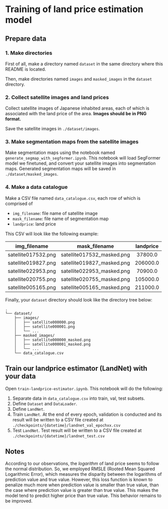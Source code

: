 # Training of land price estimation model

## Prepare data

### 1. Make directories

First of all, make a directory named `dataset` in the same directory where this README is located.

Then, make directories named `images` and `masked_images` in the `dataset` directory.

### 2. Collect satellite images and land prices

Collect satellite images of Japanese inhabited areas, each of which is associated with the land price of the area. **Images should be in PNG format.**

Save the satellite images in `./dataset/images`.

### 3. Make segmentation maps from the satellite images

Make segmentation maps using the notebook named `generate_segmap_with_segformer.ipynb`. This notebook will load SegFormer model we finetuned, and convert your satellite images into segmentation maps. Generated segmentation maps will be saved in `./dataset/masked_images`.

### 4. Make a data catalogue

Make a CSV file named `data_catalogue.csv`, each row of which is comprised of
- `img_filename`: file name of satellite image
- `mask_filename`: file name of segmentation map
- `landprice`: land price

This CSV will look like the following example:

|img_filename|mask_filename|landprice|
|:---:|:---:|:---:|
|satellite017532.png|satellite017532_masked.png|37800.0|
|satellite019827.png|satellite019827_masked.png|206000.0|
|satellite022953.png|satellite022953_masked.png|70900.0|
|satellite020755.png|satellite020755_masked.png|105000.0|
|satellite005165.png|satellite005165_masked.png|211000.0|

Finally, your `dataset` directory should look like the directory tree below:

```
.
└── dataset/
    ├── images/
    │   ├── satellite000000.png
    │   ├── satellite000001.png
    │   └── ...
    ├── masked_images/
    │   ├── satellite000000_masked.png
    │   ├── satellite000001_masked.png
    │   └── ...
    └── data_catalogue.csv
```

## Train our landprice estimator (LandNet) with your data

Open `train-landprice-estimator.ipynb`. This notebook will do the following:

1. Separate data in `data_catalogue.csv` into train, val, test subsets.
1. Define `Dataset` and `DataLoader`.
1. Define `LandNet`.
1. Train `LandNet`. At the end of every epoch, validation is conducted and its result will be written to a CSV file created at `./checkpoints/{datetime}/landnet_val_epochxx.csv`
1. Test `LandNet`. Test result will be written to a CSV file created at `./checkpoints/{datetime}/landnet_test.csv`

## Notes

According to our observations, the *logarithm* of land price seems to follow the normal distribution. So, we employed RMSLE (Rooted Mean Squared Logarithmic Error), which measures the disparity between the logarithms of prediction value and true value. However, this loss function is known to penalize much more when prediction value is smaller than true value, than the case where prediction value is greater than true value. This makes the model tend to predict higher price than true value. This behavior remains to be improved.